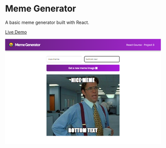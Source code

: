 # Meme Generator

A basic meme generator built with React.

[Live Demo](https://robsassack.github.io/meme-generator/)

![Screenshot of page](screenshot.png)

